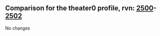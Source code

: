 ## Comparison for the theater0 profile, rvn: [2500](https://github.com/PRO100KatYT/FortniteProfileRevisions/tree/main/profiles/theater0/2500%20theater0.json)-[2502](https://github.com/PRO100KatYT/FortniteProfileRevisions/tree/main/profiles/theater0/2502%20theater0.json)

No changes
